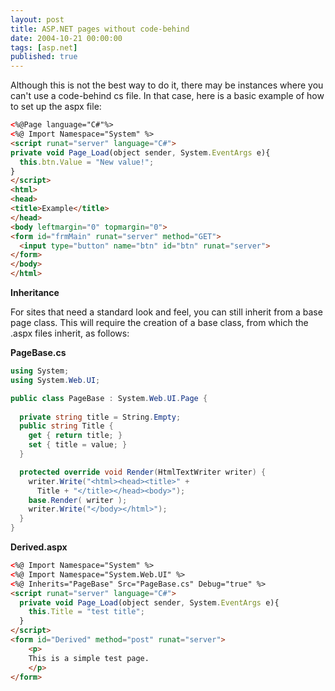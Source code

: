 ```yaml
---
layout: post
title: ASP.NET pages without code-behind
date: 2004-10-21 00:00:00
tags: [asp.net]
published: true
---
```


Although this is not the best way to do it, there may be instances where you can't use a code-behind cs file. 
In that case, here is a basic example of how to set up the aspx file:

```html
<%@Page language="C#"%>
<%@ Import Namespace="System" %>
<script runat="server" language="C#">
private void Page_Load(object sender, System.EventArgs e){
  this.btn.Value = "New value!";
}
</script>
<html>
<head>
<title>Example</title>
</head>
<body leftmargin="0" topmargin="0">
<form id="frmMain" runat="server" method="GET">
  <input type="button" name="btn" id="btn" runat="server">
</form>
</body>
</html>
```

**Inheritance**

For sites that need a standard look and feel, you can still inherit from a base page class. This will require the creation of a base class, from which the .aspx files inherit, as follows:

**PageBase.cs**

```csharp
using System;
using System.Web.UI;

public class PageBase : System.Web.UI.Page {
  
  private string title = String.Empty;
  public string Title {
    get { return title; }
    set { title = value; }
  }

  protected override void Render(HtmlTextWriter writer) {
    writer.Write("<html><head><title>" +
      Title + "</title></head><body>");
    base.Render( writer );
    writer.Write("</body></html>");
  }
}
```

**Derived.aspx**

```html
<%@ Import Namespace="System" %>
<%@ Import Namespace="System.Web.UI" %>
<%@ Inherits="PageBase" Src="PageBase.cs" Debug="true" %>
<script runat="server" language="C#">
  private void Page_Load(object sender, System.EventArgs e){
    this.Title = "test title";
  }
</script>
<form id="Derived" method="post" runat="server">
    <p>
    This is a simple test page.
    </p>
</form>
```